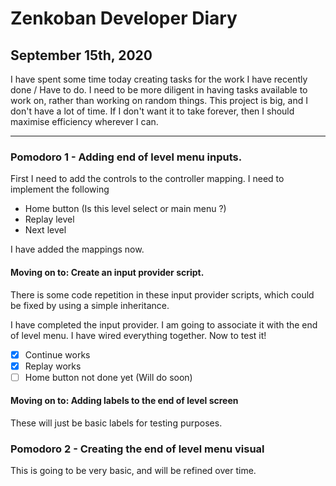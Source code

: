 # Zenkoban Developer Diary
## September 15th, 2020

I have spent some time today creating tasks for the work I have recently done / Have to do. I need to be more diligent in having tasks available to work on, rather than working on random things. This project is big, and I don't have a lot of time. If I don't want it to take forever, then I should maximise efficiency wherever I can.

---

### Pomodoro 1 - Adding end of level menu inputs.

First I need to add the controls to the controller mapping.
I need to implement the following
  * Home button (Is this level select or main menu ?)
  * Replay level
  * Next level

I have added the mappings now.

#### Moving on to: Create an input provider script.

There is some code repetition in these input provider scripts, which could be fixed by using
a simple inheritance.

I have completed the input provider. I am going to associate it with the end of level menu.
I have wired everything together. Now to test it!

- [x] Continue works
- [x] Replay works
- [ ] Home button not done yet (Will do soon)

#### Moving on to: Adding labels to the end of level screen

These will just be basic labels for testing purposes.

### Pomodoro 2 - Creating the end of level menu visual

This is going to be very basic, and will be refined over time.
